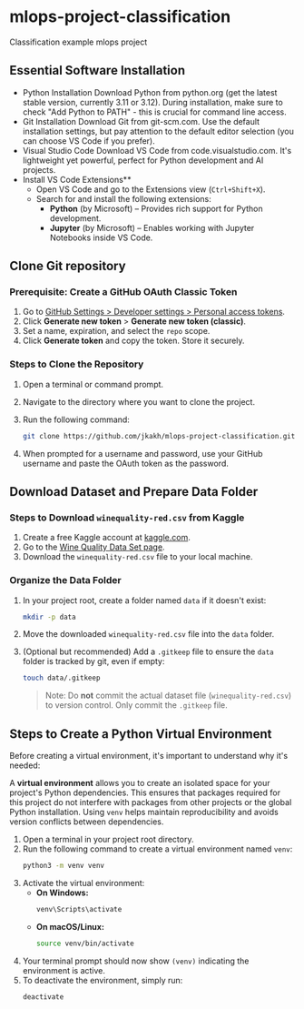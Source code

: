 # mlops-project-classification
Classification example mlops project

## Essential Software Installation
* Python Installation Download Python from python.org (get the latest stable version, currently 3.11 or 3.12). During installation, make sure to check "Add Python to PATH" - this is crucial for command line access.
* Git Installation
Download Git from git-scm.com. Use the default installation settings, but pay attention to the default editor selection (you can choose VS Code if you prefer).
* Visual Studio Code
Download VS Code from code.visualstudio.com. It's lightweight yet powerful, perfect for Python development and AI projects.
* Install VS Code Extensions**
    - Open VS Code and go to the Extensions view (`Ctrl+Shift+X`).
    - Search for and install the following extensions:
        - **Python** (by Microsoft) – Provides rich support for Python development.
        - **Jupyter** (by Microsoft) – Enables working with Jupyter Notebooks inside VS Code.

## Clone Git repository
### Prerequisite: Create a GitHub OAuth Classic Token

1. Go to [GitHub Settings > Developer settings > Personal access tokens](https://github.com/settings/tokens).
2. Click **Generate new token** > **Generate new token (classic)**.
3. Set a name, expiration, and select the `repo` scope.
4. Click **Generate token** and copy the token. Store it securely.

### Steps to Clone the Repository

1. Open a terminal or command prompt.
2. Navigate to the directory where you want to clone the project.
3. Run the following command:

    ```bash
    git clone https://github.com/jkakh/mlops-project-classification.git
    ```

4. When prompted for a username and password, use your GitHub username and paste the OAuth token as the password.

## Download Dataset and Prepare Data Folder

### Steps to Download `winequality-red.csv` from Kaggle

1. Create a free Kaggle account at [kaggle.com](https://www.kaggle.com/).
2. Go to the [Wine Quality Data Set page](https://www.kaggle.com/datasets/uciml/red-wine-quality-cortez-et-al-2009).
3. Download the `winequality-red.csv` file to your local machine.

### Organize the Data Folder

1. In your project root, create a folder named `data` if it doesn't exist:
    ```bash
    mkdir -p data
    ```
2. Move the downloaded `winequality-red.csv` file into the `data` folder.

3. (Optional but recommended) Add a `.gitkeep` file to ensure the `data` folder is tracked by git, even if empty:
    ```bash
    touch data/.gitkeep
    ```
   > Note: Do **not** commit the actual dataset file (`winequality-red.csv`) to version control. Only commit the `.gitkeep` file.



## Steps to Create a Python Virtual Environment
Before creating a virtual environment, it's important to understand why it's needed:

A **virtual environment** allows you to create an isolated space for your project's Python dependencies. This ensures that packages required for this project do not interfere with packages from other projects or the global Python installation. Using `venv` helps maintain reproducibility and avoids version conflicts between dependencies.

1. Open a terminal in your project root directory.
2. Run the following command to create a virtual environment named `venv`:
    ```bash
    python3 -m venv venv
    ```
3. Activate the virtual environment:
    - **On Windows:**
        ```bash
        venv\Scripts\activate
        ```
    - **On macOS/Linux:**
        ```bash
        source venv/bin/activate
        ```
4. Your terminal prompt should now show `(venv)` indicating the environment is active.
5. To deactivate the environment, simply run:
    ```bash
    deactivate
    ```